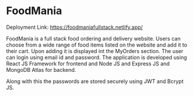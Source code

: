 # FoodMania

Deployment Link: https://foodmaniafullstack.netlify.app/

FoodMania is a full stack food ordering and delivery website. Users can choose from a wide range of food 
items listed on the website and add it to their cart. Upon adding it is displayed int the MyOrders section.
The user can login using email id and password. The application is developed using React JS Framework for 
frontend and Node JS and Express JS and MongoDB Atlas for backend.

Along with this the passwords are stored securely using JWT and Bcrypt JS.
